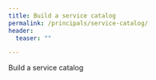 ```yaml
---
title: Build a service catalog
permalink: /principals/service-catalog/
header:
  teaser: ""

---
```

Build a service catalog

